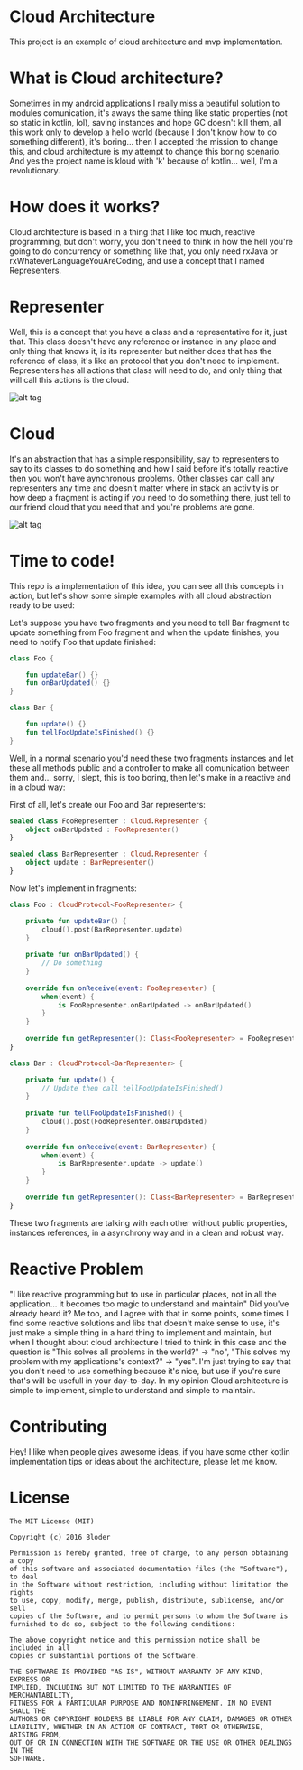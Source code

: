 # Cloud Architecture
This project is an example of cloud architecture and mvp implementation.

# What is Cloud architecture?
Sometimes in my android applications I really miss a beautiful solution to modules comunication, it's aways the same thing like static properties (not so static in kotlin, lol), saving instances and hope GC doesn't kill them, all this work only to develop a hello world (because I don't know how to do something different), it's boring... then I accepted the mission to change this, and cloud architecture is my attempt to change this boring scenario. And yes the project name is kloud with 'k' because of kotlin... well, I'm a revolutionary.

# How does it works?
Cloud architecture is based in a thing that I like too much, reactive programming, but don't worry, you don't need to think in how the hell you're going to do concurrency or something like that, you only need rxJava or rxWhateverLanguageYouAreCoding, and use a concept that I named Representers.

# Representer
Well, this is a concept that you have a class and a representative for it, just that. This class doesn't have any reference or instance in any place and only thing that knows it, is its representer but neither does that has the reference of class, it's like an protocol that you don't need to implement. Representers has all actions that class will need to do, and only thing that will call this actions is the cloud.

![alt tag](https://github.com/bloderxd/kloud/blob/master/app/src/main/res/drawable/representers_cloud.jpg) 

# Cloud
It's an abstraction that has a simple responsibility, say to representers to say to its classes to do something and how I said before it's totally reactive then you won't have aynchronous problems. Other classes can call any representers any time and doesn't matter where in stack an activity is or how deep a fragment is acting if you need to do something there, just tell to our friend cloud that you need that and you're problems are gone.

![alt tag](https://github.com/bloderxd/kloud/blob/master/app/src/main/res/drawable/cloud_post.jpg)

# Time to code!
This repo is a implementation of this idea, you can see all this concepts in action, but let's show some simple examples with all cloud abstraction ready to be used:

Let's suppose you have two fragments and you need to tell Bar fragment to update something from Foo fragment and when the update finishes, you need to notify Foo that update finished:

```kotlin
class Foo {

    fun updateBar() {}
    fun onBarUpdated() {}
}

class Bar {

    fun update() {}
    fun tellFooUpdateIsFinished() {}
}
```

Well, in a normal scenario you'd need these two fragments instances and let these all methods public and a controller to make all comunication between them and... sorry, I slept, this is too boring, then let's make in a reactive and in a cloud way:

First of all, let's create our Foo and Bar representers:

```kotlin
sealed class FooRepresenter : Cloud.Representer {
    object onBarUpdated : FooRepresenter()
}

sealed class BarRepresenter : Cloud.Representer {
    object update : BarRepresenter()
}
```

Now let's implement in fragments:

```kotlin
class Foo : CloudProtocol<FooRepresenter> {

    private fun updateBar() {
        cloud().post(BarRepresenter.update)
    }
    
    private fun onBarUpdated() {
        // Do something
    }
    
    override fun onReceive(event: FooRepresenter) {
        when(event) {
            is FooRepresenter.onBarUpdated -> onBarUpdated()
        }
    }
    
    override fun getRepresenter(): Class<FooRepresenter> = FooRepresenter::class.java
}

class Bar : CloudProtocol<BarRepresenter> {

    private fun update() {
        // Update then call tellFooUpdateIsFinished()
    }
    
    private fun tellFooUpdateIsFinished() {
        cloud().post(FooRepresenter.onBarUpdated)
    }
    
    override fun onReceive(event: BarRepresenter) {
        when(event) {
            is BarRepresenter.update -> update()
        }
    }
    
    override fun getRepresenter(): Class<BarRepresenter> = BarRepresenter::class.java
}
```
These two fragments are talking with each other without public properties, instances references, in a asynchrony way and in a clean and robust way.

# Reactive Problem
"I like reactive programming but to use in particular places, not in all the application... it becomes too magic to understand and maintain" Did you've already heard it? Me too, and I agree with that in some points, some times I find some reactive solutions and libs that doesn't make sense to use, it's just make a simple thing in a hard thing to implement and maintain, but when I thought about cloud architecture I tried to think in this case and the question is "This solves all problems in the world?" -> "no", "This solves my problem with my applications's context?" -> "yes". I'm just trying to say that you don't need to use something because it's nice, but use if you're sure that's will be usefull in your day-to-day. In my opinion Cloud architecture is simple to implement, simple to understand and simple to maintain.

# Contributing 
Hey! I like when people gives awesome ideas, if you have some other kotlin implementation tips or ideas about the architecture, please let me know.

# License

```
The MIT License (MIT)

Copyright (c) 2016 Bloder

Permission is hereby granted, free of charge, to any person obtaining a copy
of this software and associated documentation files (the "Software"), to deal
in the Software without restriction, including without limitation the rights
to use, copy, modify, merge, publish, distribute, sublicense, and/or sell
copies of the Software, and to permit persons to whom the Software is
furnished to do so, subject to the following conditions:

The above copyright notice and this permission notice shall be included in all
copies or substantial portions of the Software.

THE SOFTWARE IS PROVIDED "AS IS", WITHOUT WARRANTY OF ANY KIND, EXPRESS OR
IMPLIED, INCLUDING BUT NOT LIMITED TO THE WARRANTIES OF MERCHANTABILITY,
FITNESS FOR A PARTICULAR PURPOSE AND NONINFRINGEMENT. IN NO EVENT SHALL THE
AUTHORS OR COPYRIGHT HOLDERS BE LIABLE FOR ANY CLAIM, DAMAGES OR OTHER
LIABILITY, WHETHER IN AN ACTION OF CONTRACT, TORT OR OTHERWISE, ARISING FROM,
OUT OF OR IN CONNECTION WITH THE SOFTWARE OR THE USE OR OTHER DEALINGS IN THE
SOFTWARE.
```
